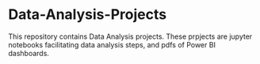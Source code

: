 # Data-Analysis-Projects

This repository contains Data Analysis projects. These prpjects are jupyter notebooks facilitating data analysis steps, and pdfs of Power BI dashboards.
